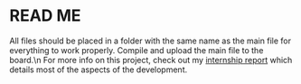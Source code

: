 # READ ME
All files should be placed in a folder with the same name as the main file for everything to work properly. Compile and upload the main file to the board.\n
For more info on this project, check out my [internship report](https://rabder.github.io/personal-website/assets/Internship%20report.pdf) which details most of the aspects of the development.
